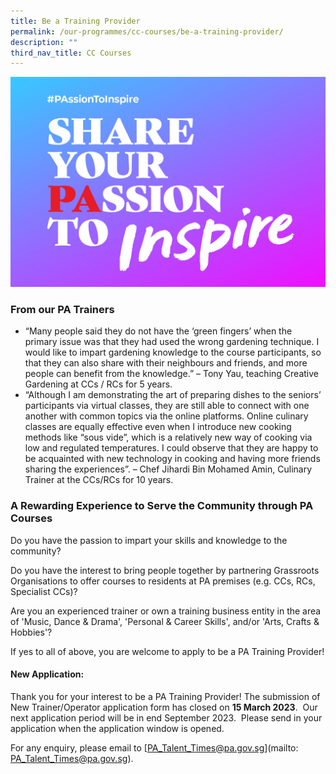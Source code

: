```yaml
---
title: Be a Training Provider
permalink: /our-programmes/cc-courses/be-a-training-provider/
description: ""
third_nav_title: CC Courses
---
```

<img style="width:600px" align="centre" src="/images/Programmes/CC%20Courses/Trainer%20ad_PA%20website%201462x975.jpg">

### From our PA Trainers
* “Many people said they do not have the ‘green fingers’ when the primary issue was that they had used the wrong gardening technique. I would like to impart gardening knowledge to the course participants, so that they can also share with their neighbours and friends, and more people can benefit from the knowledge.” – Tony Yau, teaching Creative Gardening at CCs / RCs for 5 years.
* “Although I am demonstrating the art of preparing dishes to the seniors’ participants via virtual classes, they are still able to connect with one another with common topics via the online platforms.  Online culinary classes are equally effective even when I introduce new cooking methods like “sous vide”, which is a relatively new way of cooking via low and regulated temperatures.  I could observe that they are happy to be acquainted with new technology in cooking and having more friends sharing the experiences”.  – Chef Jihardi Bin Mohamed Amin, Culinary Trainer at the CCs/RCs for 10 years.
 

### A Rewarding Experience to Serve the Community through PA Courses
Do you have the passion to impart your skills and knowledge to the community?

Do you have the interest to bring people together by partnering Grassroots Organisations to offer courses to residents at PA premises (e.g. CCs, RCs, Specialist CCs)?

Are you an experienced trainer or own a training business entity in the area of  'Music, Dance &amp; Drama', 'Personal &amp; Career Skills', and/or 'Arts, Crafts &amp; Hobbies'?

If yes to all of above, you are welcome to apply to be a PA Training Provider!  

 

#### New Application:

Thank you for your interest to be a PA Training Provider!  The submission of New Trainer/Operator application form has closed on&nbsp;**15 March 2023**.&nbsp; Our next application period will be in end September 2023.&nbsp; Please send in your application when the application window is opened.  

For any enquiry, please email to [PA_Talent_Times@pa.gov.sg](mailto: PA_Talent_Times@pa.gov.sg).